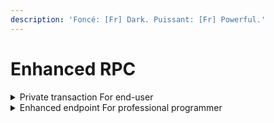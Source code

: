 ```yaml
---
description: 'Foncé: [Fr] Dark. Puissant: [Fr] Powerful.'
---
```


# Enhanced RPC

<details>

<summary>Private transaction For end-user</summary>

Mainnet: `https://fonce-bsc.bnb48.club`

Testnet: `https://testnet-fonce-bsc.bnb48.club`

Txs sent to this RPC will remain inside BNB48 validator without being broadcast, thus will not be packed or only packed by BNB48.

#### Pros:&#x20;

1. Front-run-resisted because arb-bot can't see your tx in advance of block sealing.
2. Wallet transparency. No programming skill is needed, just fill this RPC URL in your wallet.

#### Cons:&#x20;

1. Mighty slow confirmation.
2. Higher gasPrice requirement, currently 15gwei.

</details>

<details>

<summary>Enhanced endpoint For professional programmer</summary>

`https://puissant-bsc.bnb48.club //mainnet`

`https://testnet-puissant-bsc.bnb48.club // testnet`

Bundle txs supported while not breaking gasPrice order priority

Powerful tool for programmers only, you can't use this URL as an ordinary wallet RPC.

Check [puissant-api.md](puissant-api.md "mention")for details.

</details>

